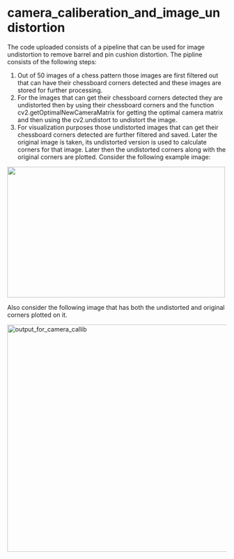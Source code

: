 # camera_caliberation_and_image_undistortion
The code uploaded consists of a pipeline that can be used for image undistortion to remove barrel and pin cushion distortion. The pipline consists of the following steps:
1. Out of 50 images of a chess pattern those images are first filtered out that can have their chessboard corners detected and these images are stored for further processing.
2. For the images that can get their chessboard corners detected they are undistorted then by using their chessboard corners and the function cv2.getOptimalNewCameraMatrix for getting the optimal camera matrix and then using
   the cv2.undistort to undistort the image.
3. For visualization purposes those undistorted images that can get their chessboard corners detected are further filtered and saved. Later the original image is taken, its undistorted version is used to calculate corners for that image.
   Later then the undistorted corners along with the original corners are plotted.
Consider the following example image:


<img src="https://github.com/user-attachments/assets/cde475b6-1913-4954-a233-9458f31c5967" width="500" height="300">


Also consider the following image that has both the undistorted and original corners plotted on it.


<img width="521" alt="output_for_camera_callib" src="https://github.com/user-attachments/assets/941b267d-32cc-465a-b860-37ce818f1843">

